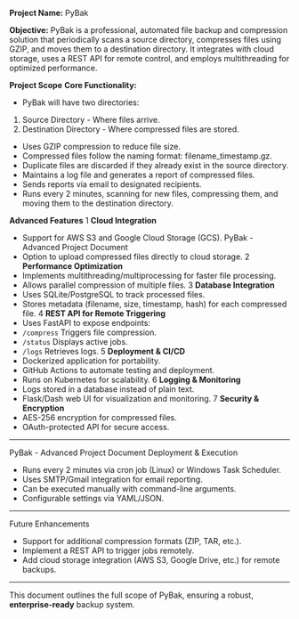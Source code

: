 **Project Name:** PyBak<br>

**Objective:**
PyBak is a professional, automated file backup and compression solution that periodically scans a source directory, compresses files using GZIP, and moves them to a destination directory. It integrates with cloud
storage, uses a REST API for remote control, and employs multithreading for optimized performance.

**Project Scope**
**Core Functionality:**
- PyBak will have two directories:
 1. Source Directory - Where files arrive.
 2. Destination Directory - Where compressed files are stored.
- Uses GZIP compression to reduce file size.
- Compressed files follow the naming format: filename_timestamp.gz.
- Duplicate files are discarded if they already exist in the source directory.
- Maintains a log file and generates a report of compressed files.
- Sends reports via email to designated recipients.
- Runs every 2 minutes, scanning for new files, compressing them, and moving them to the destination directory.

**Advanced Features**
1 **Cloud Integration**
- Support for AWS S3 and Google Cloud Storage (GCS).
PyBak - Advanced Project Document
- Option to upload compressed files directly to cloud storage.
2 **Performance Optimization**
- Implements multithreading/multiprocessing for faster file processing.
- Allows parallel compression of multiple files.
3 **Database Integration**
- Uses SQLite/PostgreSQL to track processed files.
- Stores metadata (filename, size, timestamp, hash) for each compressed file.
4 **REST API for Remote Triggering**
- Uses FastAPI to expose endpoints:
 - `/compress` Triggers file compression.
 - `/status` Displays active jobs.
 - `/logs` Retrieves logs.
5 **Deployment & CI/CD**
- Dockerized application for portability.
- GitHub Actions to automate testing and deployment.
- Runs on Kubernetes for scalability.
6 **Logging & Monitoring**
- Logs stored in a database instead of plain text.
- Flask/Dash web UI for visualization and monitoring.
7 **Security & Encryption**
- AES-256 encryption for compressed files.
- OAuth-protected API for secure access.
---
PyBak - Advanced Project Document
Deployment & Execution
- Runs every 2 minutes via cron job (Linux) or Windows Task Scheduler.
- Uses SMTP/Gmail integration for email reporting.
- Can be executed manually with command-line arguments.
- Configurable settings via YAML/JSON.
---
Future Enhancements
- Support for additional compression formats (ZIP, TAR, etc.).
- Implement a REST API to trigger jobs remotely.
- Add cloud storage integration (AWS S3, Google Drive, etc.) for remote backups.
---
This document outlines the full scope of PyBak, ensuring a robust, **enterprise-ready** backup
system.
